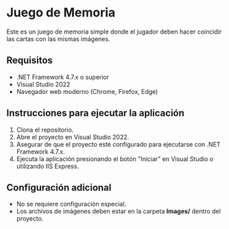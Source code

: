 # Juego de Memoria

Este es un juego de memoria simple donde el jugador deben hacer coincidir las cartas con las mismas imágenes.

## Requisitos

- .NET Framework 4.7.x o superior
- Visual Studio 2022
- Navegador web moderno (Chrome, Firefox, Edge)

## Instrucciones para ejecutar la aplicación

1. Clona el repositorio.
2. Abre el proyecto en Visual Studio 2022.
3. Asegurar de que el proyecto esté configurado para ejecutarse con .NET Framework 4.7.x.
4. Ejecuta la aplicación presionando el botón "Iniciar" en Visual Studio o utilizando IIS Express.

## Configuración adicional

- No se requiere configuración especial.
- Los archivos de imágenes deben estar en la carpeta **Images/** dentro del proyecto.
